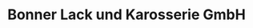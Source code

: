 ---
title: "Bonner Lack und Karosserie GmbH"
url: /bonn/bonner-lack-und-karosserie-gmbh/
shop: Autowerkstatt
---